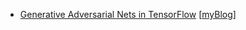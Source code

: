 - [Generative Adversarial Nets in TensorFlow](http://blog.evjang.com/2016/06/generative-adversarial-nets-in.html) [[myBlog](http://blog.csdn.net/xiaohu2022/article/details/54234263)]
